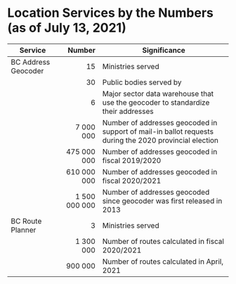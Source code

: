 # Location Services by the Numbers (as of July 13, 2021)
|Service|Number|Significance|
|--|--:|--|
BC Address Geocoder|15|Ministries served
||30|Public bodies served by
||6|Major sector data warehouse that use the geocoder to standardize their addresses
||7 000 000|Number of addresses geocoded in support of mail-in ballot requests during the 2020 provincial election
||    475 000 000|Number of addresses geocoded in fiscal 2019/2020
||    610 000 000|Number of addresses geocoded in fiscal 2020/2021
||1 500 000 000| Number of addresses geocoded since geocoder was first released in 2013
BC Route Planner|3|Ministries served
||1 300 000| Number of routes calculated in fiscal 2020/2021
||900 000|Number of routes calculated in April, 2021
